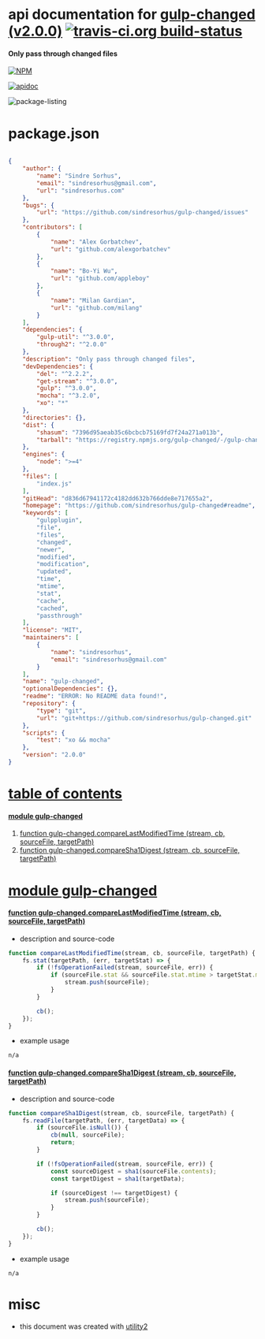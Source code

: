 # api documentation for  [gulp-changed (v2.0.0)](https://github.com/sindresorhus/gulp-changed#readme)  [![travis-ci.org build-status](https://api.travis-ci.org/npmdoc/node-npmdoc-gulp-changed.svg)](https://travis-ci.org/npmdoc/node-npmdoc-gulp-changed)
#### Only pass through changed files

[![NPM](https://nodei.co/npm/gulp-changed.png?downloads=true)](https://www.npmjs.com/package/gulp-changed)

[![apidoc](https://npmdoc.github.io/node-npmdoc-gulp-changed/build/screen-capture.buildNpmdoc.browser._2Fhome_2Ftravis_2Fbuild_2Fnpmdoc_2Fnode-npmdoc-gulp_changed_2Ftmp_2Fbuild_2Fapidoc.html.png)](https://npmdoc.github.io/node-npmdoc-gulp-changed/build..beta..travis-ci.org/apidoc.html)

![package-listing](https://npmdoc.github.io/node-npmdoc-gulp-changed/build/screen-capture.npmPackageListing.svg)



# package.json

```json

{
    "author": {
        "name": "Sindre Sorhus",
        "email": "sindresorhus@gmail.com",
        "url": "sindresorhus.com"
    },
    "bugs": {
        "url": "https://github.com/sindresorhus/gulp-changed/issues"
    },
    "contributors": [
        {
            "name": "Alex Gorbatchev",
            "url": "github.com/alexgorbatchev"
        },
        {
            "name": "Bo-Yi Wu",
            "url": "github.com/appleboy"
        },
        {
            "name": "Milan Gardian",
            "url": "github.com/milang"
        }
    ],
    "dependencies": {
        "gulp-util": "^3.0.0",
        "through2": "^2.0.0"
    },
    "description": "Only pass through changed files",
    "devDependencies": {
        "del": "^2.2.2",
        "get-stream": "^3.0.0",
        "gulp": "^3.0.0",
        "mocha": "^3.2.0",
        "xo": "*"
    },
    "directories": {},
    "dist": {
        "shasum": "7396d95aeab35c6bcbcb75169fd7f24a271a013b",
        "tarball": "https://registry.npmjs.org/gulp-changed/-/gulp-changed-2.0.0.tgz"
    },
    "engines": {
        "node": ">=4"
    },
    "files": [
        "index.js"
    ],
    "gitHead": "d836d67941172c4182dd632b766dde8e717655a2",
    "homepage": "https://github.com/sindresorhus/gulp-changed#readme",
    "keywords": [
        "gulpplugin",
        "file",
        "files",
        "changed",
        "newer",
        "modified",
        "modification",
        "updated",
        "time",
        "mtime",
        "stat",
        "cache",
        "cached",
        "passthrough"
    ],
    "license": "MIT",
    "maintainers": [
        {
            "name": "sindresorhus",
            "email": "sindresorhus@gmail.com"
        }
    ],
    "name": "gulp-changed",
    "optionalDependencies": {},
    "readme": "ERROR: No README data found!",
    "repository": {
        "type": "git",
        "url": "git+https://github.com/sindresorhus/gulp-changed.git"
    },
    "scripts": {
        "test": "xo && mocha"
    },
    "version": "2.0.0"
}
```



# <a name="apidoc.tableOfContents"></a>[table of contents](#apidoc.tableOfContents)

#### [module gulp-changed](#apidoc.module.gulp-changed)
1.  [function <span class="apidocSignatureSpan">gulp-changed.</span>compareLastModifiedTime (stream, cb, sourceFile, targetPath)](#apidoc.element.gulp-changed.compareLastModifiedTime)
1.  [function <span class="apidocSignatureSpan">gulp-changed.</span>compareSha1Digest (stream, cb, sourceFile, targetPath)](#apidoc.element.gulp-changed.compareSha1Digest)



# <a name="apidoc.module.gulp-changed"></a>[module gulp-changed](#apidoc.module.gulp-changed)

#### <a name="apidoc.element.gulp-changed.compareLastModifiedTime"></a>[function <span class="apidocSignatureSpan">gulp-changed.</span>compareLastModifiedTime (stream, cb, sourceFile, targetPath)](#apidoc.element.gulp-changed.compareLastModifiedTime)
- description and source-code
```javascript
function compareLastModifiedTime(stream, cb, sourceFile, targetPath) {
	fs.stat(targetPath, (err, targetStat) => {
		if (!fsOperationFailed(stream, sourceFile, err)) {
			if (sourceFile.stat && sourceFile.stat.mtime > targetStat.mtime) {
				stream.push(sourceFile);
			}
		}

		cb();
	});
}
```
- example usage
```shell
n/a
```

#### <a name="apidoc.element.gulp-changed.compareSha1Digest"></a>[function <span class="apidocSignatureSpan">gulp-changed.</span>compareSha1Digest (stream, cb, sourceFile, targetPath)](#apidoc.element.gulp-changed.compareSha1Digest)
- description and source-code
```javascript
function compareSha1Digest(stream, cb, sourceFile, targetPath) {
	fs.readFile(targetPath, (err, targetData) => {
		if (sourceFile.isNull()) {
			cb(null, sourceFile);
			return;
		}

		if (!fsOperationFailed(stream, sourceFile, err)) {
			const sourceDigest = sha1(sourceFile.contents);
			const targetDigest = sha1(targetData);

			if (sourceDigest !== targetDigest) {
				stream.push(sourceFile);
			}
		}

		cb();
	});
}
```
- example usage
```shell
n/a
```



# misc
- this document was created with [utility2](https://github.com/kaizhu256/node-utility2)

